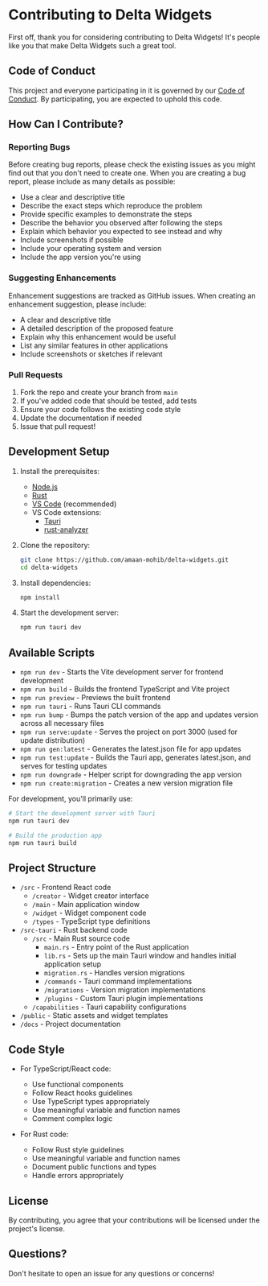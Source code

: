 # Contributing to Delta Widgets

First off, thank you for considering contributing to Delta Widgets! It's people like you that make Delta Widgets such a great tool.

## Code of Conduct

This project and everyone participating in it is governed by our [Code of Conduct](CODE_OF_CONDUCT.md). By participating, you are expected to uphold this code.

## How Can I Contribute?

### Reporting Bugs

Before creating bug reports, please check the existing issues as you might find out that you don't need to create one. When you are creating a bug report, please include as many details as possible:

- Use a clear and descriptive title
- Describe the exact steps which reproduce the problem
- Provide specific examples to demonstrate the steps
- Describe the behavior you observed after following the steps
- Explain which behavior you expected to see instead and why
- Include screenshots if possible
- Include your operating system and version
- Include the app version you're using

### Suggesting Enhancements

Enhancement suggestions are tracked as GitHub issues. When creating an enhancement suggestion, please include:

- A clear and descriptive title
- A detailed description of the proposed feature
- Explain why this enhancement would be useful
- List any similar features in other applications
- Include screenshots or sketches if relevant

### Pull Requests

1. Fork the repo and create your branch from `main`
2. If you've added code that should be tested, add tests
3. Ensure your code follows the existing code style
4. Update the documentation if needed
5. Issue that pull request!

## Development Setup

1. Install the prerequisites:

   - [Node.js](https://nodejs.org/)
   - [Rust](https://www.rust-lang.org/)
   - [VS Code](https://code.visualstudio.com/) (recommended)
   - VS Code extensions:
     - [Tauri](https://marketplace.visualstudio.com/items?itemName=tauri-apps.tauri-vscode)
     - [rust-analyzer](https://marketplace.visualstudio.com/items?itemName=rust-lang.rust-analyzer)

2. Clone the repository:

   ```bash
   git clone https://github.com/amaan-mohib/delta-widgets.git
   cd delta-widgets
   ```

3. Install dependencies:

   ```bash
   npm install
   ```

4. Start the development server:
   ```bash
   npm run tauri dev
   ```

## Available Scripts

- `npm run dev` - Starts the Vite development server for frontend development
- `npm run build` - Builds the frontend TypeScript and Vite project
- `npm run preview` - Previews the built frontend
- `npm run tauri` - Runs Tauri CLI commands
- `npm run bump` - Bumps the patch version of the app and updates version across all necessary files
- `npm run serve:update` - Serves the project on port 3000 (used for update distribution)
- `npm run gen:latest` - Generates the latest.json file for app updates
- `npm run test:update` - Builds the Tauri app, generates latest.json, and serves for testing updates
- `npm run downgrade` - Helper script for downgrading the app version
- `npm run create:migration` - Creates a new version migration file

For development, you'll primarily use:

```bash
# Start the development server with Tauri
npm run tauri dev

# Build the production app
npm run tauri build
```

## Project Structure

- `/src` - Frontend React code
  - `/creator` - Widget creator interface
  - `/main` - Main application window
  - `/widget` - Widget component code
  - `/types` - TypeScript type definitions
- `/src-tauri` - Rust backend code
  - `/src` - Main Rust source code
    - `main.rs` - Entry point of the Rust application
    - `lib.rs` - Sets up the main Tauri window and handles initial application setup
    - `migration.rs` - Handles version migrations
    - `/commands` - Tauri command implementations
    - `/migrations` - Version migration implementations
    - `/plugins` - Custom Tauri plugin implementations
  - `/capabilities` - Tauri capability configurations
- `/public` - Static assets and widget templates
- `/docs` - Project documentation

## Code Style

- For TypeScript/React code:

  - Use functional components
  - Follow React hooks guidelines
  - Use TypeScript types appropriately
  - Use meaningful variable and function names
  - Comment complex logic

- For Rust code:
  - Follow Rust style guidelines
  - Use meaningful variable and function names
  - Document public functions and types
  - Handle errors appropriately

## License

By contributing, you agree that your contributions will be licensed under the project's license.

## Questions?

Don't hesitate to open an issue for any questions or concerns!
